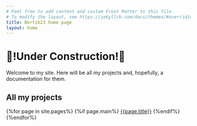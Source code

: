 ```yaml
---
# Feel free to add content and custom Front Matter to this file.
# To modify the layout, see https://jekyllrb.com/docs/themes/#overriding-theme-defaults
title: Bertik23 home page
layout: home
---
```

# 🚧!Under Construction!🚧
Welcome to my site. Here will be all my projects and, hopefully, a documentation for them.
## All my projects
{%for page in site.pages%}
	{%if page.main%}
[{{page.title}}]({{page.url}})
	{%endif%}
{%endfor%}
